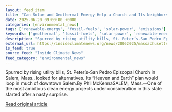 ```yaml
---
layout: feed_item
title: "Can Solar and Geothermal Energy Help a Church and Its Neighbors Wean Off Fossil Fuels?"
date: 2025-06-20 09:00:00 +0000
categories: [environmental_news]
tags: ['renewable-energy', 'fossil-fuels', 'solar-power', 'emissions']
keywords: ['geothermal', 'fossil-fuels', 'solar-power', 'renewable-energy', 'energy', 'solar', 'emissions']
description: "Spurred by rising utility bills, St. Peter’s-San Pedro Episcopal Church in Salem, Mass., looked for alternatives. Its “Heaven and Earth” plan would loop in m..."
external_url: https://insideclimatenews.org/news/20062025/massachusetts-church-solar-geothermal-energy-project/
is_feed: true
source_feed: "Inside Climate News"
feed_category: "environmental_news"
---
```


Spurred by rising utility bills, St. Peter’s-San Pedro Episcopal Church in Salem, Mass., looked for alternatives. Its “Heaven and Earth” plan would loop in much of downtown Salem.By Phil McKennaSALEM, Mass.—One of the most ambitious clean energy projects under consideration in this state started after a nasty surprise.

[Read original article](https://insideclimatenews.org/news/20062025/massachusetts-church-solar-geothermal-energy-project/)
